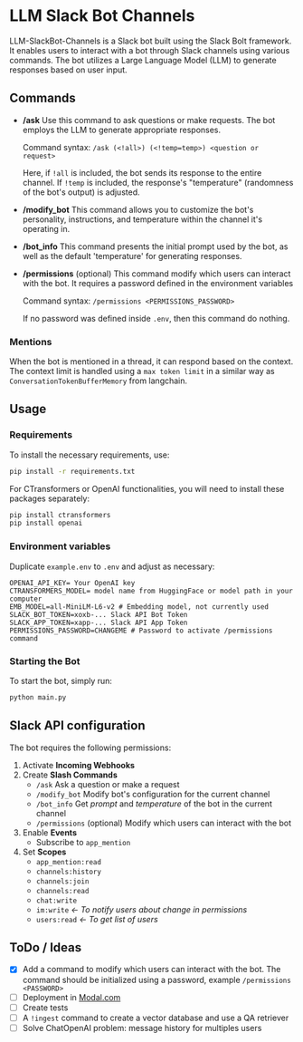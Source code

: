 
# LLM Slack Bot Channels

LLM-SlackBot-Channels is a Slack bot built using the Slack Bolt framework. It enables users to interact with a bot through Slack channels using various commands. The bot utilizes a Large Language Model (LLM) to generate responses based on user input.

## Commands

- **/ask**
    Use this command to ask questions or make requests. The bot employs the LLM to generate appropriate responses.

    Command syntax: `/ask (<!all>) (<!temp=temp>) <question or request>`

    Here, if `!all` is included, the bot sends its response to the entire channel. If `!temp` is included, the response's "temperature" (randomness of the bot's output) is adjusted.

- **/modify_bot**
    This command allows you to customize the bot's personality, instructions, and temperature within the channel it's operating in.

- **/bot_info**
    This command presents the initial prompt used by the bot, as well as the default 'temperature' for generating responses.

- **/permissions** (optional)
    This command modify which users can interact with the bot. It requires a password defined in the environment variables

    Command syntax: `/permissions <PERMISSIONS_PASSWORD>` 

    If no password was defined inside `.env`, then this command do nothing.
### Mentions
When the bot is mentioned in a thread, it can respond based on the context. The context limit is handled using a `max token limit` in a similar way as `ConversationTokenBufferMemory` from langchain.

## Usage

### Requirements 

To install the necessary requirements, use:
```bash
pip install -r requirements.txt
```

For CTransformers or OpenAI functionalities, you will need to install these packages separately:
```bash
pip install ctransformers
pip install openai
```

### Environment variables
Duplicate `example.env` to `.env` and adjust as necessary:
```
OPENAI_API_KEY= Your OpenAI key
CTRANSFORMERS_MODEL= model name from HuggingFace or model path in your computer
EMB_MODEL=all-MiniLM-L6-v2 # Embedding model, not currently used
SLACK_BOT_TOKEN=xoxb-... Slack API Bot Token 
SLACK_APP_TOKEN=xapp-... Slack API App Token
PERMISSIONS_PASSWORD=CHANGEME # Password to activate /permissions command
```

### Starting the Bot
To start the bot, simply run:
```bash
python main.py
```

## Slack API configuration
The bot requires the following permissions:
1. Activate **Incoming Webhooks**
2. Create **Slash Commands**
   - `/ask` Ask a question or make a request
   - `/modify_bot` Modify bot's configuration for the current channel 
   - `/bot_info` Get *prompt* and *temperature* of the bot in the current channel
   - `/permissions` (optional)  Modify which users can interact with the bot
3. Enable **Events**
   - Subscribe to `app_mention`
4. Set **Scopes**
   - `app_mention:read`
   - `channels:history`
   - `channels:join`
   - `channels:read`
   - `chat:write`
   - `im:write`  _<- To notify users about change in permissions_
   - `users:read`  _<- To get list of users_
## ToDo / Ideas
- [x] Add a command to modify which users can interact with the bot. The command should be initialized using a password, example `/permissions <PASSWORD>`
- [ ] Deployment in [Modal.com](https://modal.com/)
- [ ] Create tests
- [ ] A `!ingest` command to create a vector database and use a QA retriever
- [ ] Solve ChatOpenAI problem: message history for multiples users
